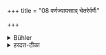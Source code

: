 +++
title = "08 वर्णज्यायसाञ् चेतरेर्वर्णैः"

+++

<details><summary>Bühler</summary>

8. And (way must be made), by the other castes, for those men who are superior by caste.
</details>

<details><summary>हरदत्त-टीका</summary>

## सूत्रम्
वर्णज्यायसां चेतरैर्वणैः ॥ ८॥  
### टिप्पनी
वर्णेनोत्कृष्टां वर्णज्यायांसः । तेषां चेतरैरपकृष्टैषणैर्ब्राह्मणैश्च दातव्यः ॥८॥
</details>
